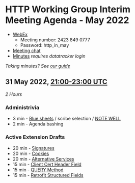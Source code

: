 # HTTP Working Group Interim Meeting Agenda - May 2022

* [WebEx](https://ietf.webex.com/ietf/j.php?MTID=ma4713977945412d9d814e1e020351145)
  - Meeting number: 2423 849 0777
  - Password: http_in_may
* [Meeting chat](xmpp:httpbis@jabber.ietf.org?join)
* [Minutes](https://notes.ietf.org/notes-httpbis-22-05) _requires datatracker login_

*Taking minutes? See [our guide](https://github.com/httpwg/wiki/wiki/TakingMinutes)*


## 31 May 2022, [21:00-23:00 UTC](https://www.timeanddate.com/worldclock/fixedtime.html?msg=HTTP+WG+Interim+Meeting%2C+May+2021&iso=20220531T21&p1=1440&ah=2)

_2 Hours_

### Administrivia

*  3 min - [Blue sheets](https://notes.ietf.org/bluesheet-httpbis-22-05) / scribe selection / [NOTE WELL](https://www.ietf.org/about/note-well/)
*  2 min - Agenda bashing

### Active Extension Drafts

* 20 min - [Signatures](https://httpwg.org/http-extensions/draft-ietf-httpbis-message-signatures.html)
* 20 min - [Cookies](https://httpwg.org/http-extensions/draft-ietf-httpbis-rfc6265bis.html)
* 20 min - [Alternative Services](https://httpwg.org/http-extensions/draft-ietf-httpbis-rfc7838bis.html)
* 15 min - [Client Cert Header Field](https://httpwg.org/http-extensions/draft-ietf-httpbis-client-cert-field.html)
* 15 min - [QUERY Method](https://httpwg.org/http-extensions/draft-ietf-httpbis-safe-method-w-body.html)
* 15 min - [Retrofit Structured Fields](https://httpwg.org/http-extensions/draft-ietf-httpbis-retrofit.html)
 
